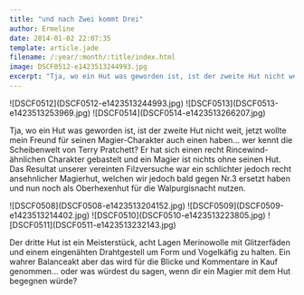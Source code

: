 ```yaml
---
title: "und nach Zwei kommt Drei"
author: Ermeline
date: 2014-01-02 22:07:35
template: article.jade
filename: /:year/:month/:title/index.html
image: DSCF0512-e1423513244993.jpg
excerpt: "Tja, wo ein Hut was geworden ist, ist der zweite Hut nicht weit, jetzt wollte mein Freund für seinen Magier-Charakter auch einen haben... "
---
```


<div id='slides' class='slideshow'>
![DSCF0512](DSCF0512-e1423513244993.jpg)
![DSCF0513](DSCF0513-e1423513253969.jpg)
![DSCF0514](DSCF0514-e1423513266207.jpg)
</div>

Tja, wo ein Hut was geworden ist, ist der zweite Hut nicht weit, jetzt
wollte mein Freund für seinen Magier-Charakter auch einen haben... wer
kennt die Scheibenwelt von Terry Pratchett? Er hat sich einen recht
Rincewind-ähnlichen Charakter gebastelt und ein Magier ist nichts ohne
seinen Hut. Das Resultat unserer vereinten Filzversuche war ein
schlichter jedoch recht ansehnlicher Magierhut, welchen wir jedoch bald
gegen Nr.3 ersetzt haben und nun noch als Oberhexenhut für die
Walpurgisnacht nutzen.

<div id='slides' class='slideshow'>
![DSCF0508](DSCF0508-e1423513204152.jpg)
![DSCF0509](DSCF0509-e1423513214402.jpg)
![DSCF0510](DSCF0510-e1423513223805.jpg)
![DSCF0511](DSCF0511-e1423513232143.jpg)
</div>

Der dritte Hut ist ein Meisterstück, acht Lagen Merinowolle mit
Glitzerfäden und einem eingenähten Drahtgestell um Form und Vogelkäfig
zu halten. Ein wahrer Balanceakt aber das wird für die Blicke und
Kommentare in Kauf genommen... oder was würdest du sagen, wenn dir ein
Magier mit dem Hut begegnen würde?
